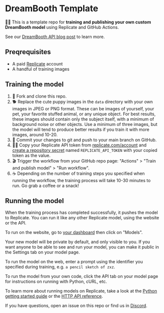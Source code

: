 # DreamBooth Template

🎩🐇 This is a template repo for **training and publishing your own custom DreamBooth model** using Replicate and GitHub Actions.

See our [DreamBooth API blog post](https://replicate.com/blog/dreambooth-api) to learn more.

## Preqrequisites

- A paid [Replicate](https://replicate.com/account) account
- A handful of training images

## Training the model

1. 🍴 Fork and clone this repo.
1. 🐕 Replace the cute puppy images in the `data` directory with your own images in JPEG or PNG format. These can be images of yourself, your pet, your favorite stuffed animal, or any unique object. For best results, these images should contain only the subject itself, with a minimum of background noise or other objects. Use a minimum of three images, but the model will tend to produce better results if you train it with more images, around 10-20.
1. 💾 Commit your changes to git and push to your main branch on GitHub.
1. 🕵️‍♀️ Copy your Replicate API token from [replicate.com/account](https://replicate.com/account) and [create a repository secret](https://docs.github.com/en/actions/security-guides/encrypted-secrets#creating-encrypted-secrets-for-a-repository) named `REPLICATE_API_TOKEN` with your copied token as the value.
1. 🎬 Trigger the workflow from your GitHub repo page: "Actions" > "Train and publish model" > "Run workflow".
1. ☕️ Depending on the number of training steps you specified when running the workflow, the training process will take 10-30 minutes to run. Go grab a coffee or a snack!

## Running the model

When the training process has completed successfully, it pushes the model to Replicate. You can run it like any other Replicate model, using the website or the API.

To run on the website, go to [your dashboard](https://replicate.com) then click on "Models".

Your new model will be private by default, and only visible to you. If you want anyone to be able to see and run your model, you can make it public in the Settings tab on your model page.

To run the model on the web, enter a prompt using the identifier you specified during training, e.g. `a pencil sketch of zxz`.

To run the model from your own code, click the API tab on your model page for instructions on running with Python, cURL, etc.

To learn more about running models on Replicate, take a look at the [Python getting started guide](https://replicate.com/docs/get-started/python) or the [HTTP API reference](https://replicate.com/docs/reference/http).

If you have questions, open an issue on this repo or find us in [Discord](https://discord.gg/replicate).
